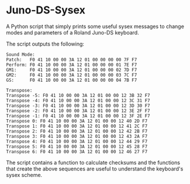 Juno-DS-Sysex
=============

A Python script that simply prints some useful sysex messages to change
modes and parameters of a Roland Juno-DS keyboard.

The script outputs the following:
```
Sound Mode:
Patch:   F0 41 10 00 00 3A 12 01 00 00 00 00 7F F7
Perform: F0 41 10 00 00 3A 12 01 00 00 00 01 7E F7
GM1:     F0 41 10 00 00 3A 12 01 00 00 00 02 7D F7
GM2:     F0 41 10 00 00 3A 12 01 00 00 00 03 7C F7
GS:      F0 41 10 00 00 3A 12 01 00 00 00 04 7B F7

Transpose:
Transpose -5: F0 41 10 00 00 3A 12 01 00 00 12 3B 32 F7
Transpose -4: F0 41 10 00 00 3A 12 01 00 00 12 3C 31 F7
Transpose -3: F0 41 10 00 00 3A 12 01 00 00 12 3D 30 F7
Transpose -2: F0 41 10 00 00 3A 12 01 00 00 12 3E 2F F7
Transpose -1: F0 41 10 00 00 3A 12 01 00 00 12 3F 2E F7
Transpose 0: F0 41 10 00 00 3A 12 01 00 00 12 40 2D F7
Transpose 1: F0 41 10 00 00 3A 12 01 00 00 12 41 2C F7
Transpose 2: F0 41 10 00 00 3A 12 01 00 00 12 42 2B F7
Transpose 3: F0 41 10 00 00 3A 12 01 00 00 12 43 2A F7
Transpose 4: F0 41 10 00 00 3A 12 01 00 00 12 44 29 F7
Transpose 5: F0 41 10 00 00 3A 12 01 00 00 12 45 28 F7
Transpose 6: F0 41 10 00 00 3A 12 01 00 00 12 46 27 F7
```

The script contains a function to calculate checksums and the functions that
create the above sequences are useful to understand the keyboard's sysex
scheme.

